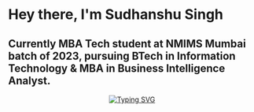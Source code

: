 # Hey there, I'm Sudhanshu Singh

## Currently MBA Tech student at NMIMS Mumbai batch of 2023, pursuing BTech in Information Technology & MBA in Business Intelligence Analyst.

<p align="center">
<a href="https://github.com/sudhanshu1402">
    <img src="https://readme-typing-svg.demolab.com?font=Georgia&size=18&duration=2000&pause=100&multiline=true&width=500&height=80&lines=Kostas+Georgiou;Researcher+%7C+PhD+Student+%7C+Software+Engineer;AI+%7C+Computer+Vision+%7C+Bots" alt="Typing SVG" />
</a>
<br/>
